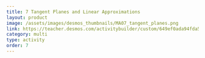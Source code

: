 ```yaml
---
title: 7 Tangent Planes and Linear Approximations
layout: product
image: /assets/images/desmos_thumbnails/MA07_tangent_planes.png
link: https://teacher.desmos.com/activitybuilder/custom/649ef0ada94fda57dadecca2?collections=649eec72f2170f472fb8c791
category: multi
type: activity
order: 7
---
```

